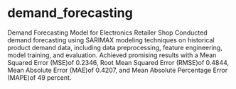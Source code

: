 # demand_forecasting
Demand Forecasting Model for Electronics Retailer Shop
Conducted demand forecasting using SARIMAX modeling techniques on historical product demand data, including data preprocessing,
feature engineering, model training, and evaluation.
Achieved promising results with a Mean Squared Error (MSE)of 0.2346, Root Mean Squared Error (RMSE)of 0.4844, Mean Absolute Error (MAE)of
0.4207, and Mean Absolute Percentage Error (MAPE)of 49 percent.
